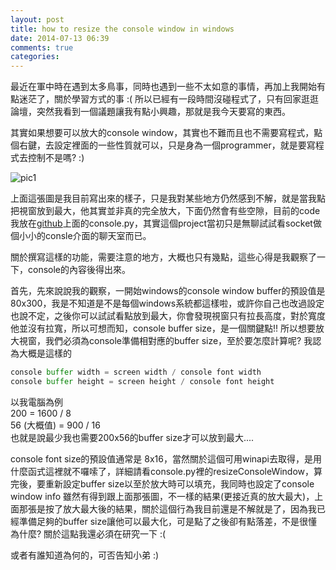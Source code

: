 ```yaml
---
layout: post
title: how to resize the console window in windows
date: 2014-07-13 06:39
comments: true
categories: 
---
```



最近在軍中時在遇到太多鳥事，同時也遇到一些不太如意的事情，再加上我開始有點迷茫了，關於學習方式的事 :( 所以已經有一段時間沒碰程式了，只有回家逛逛論壇，突然我看到一個議題讓我有點小興趣，那就是我今天要寫的東西。  
  
其實如果想要可以放大的console window，其實也不難而且也不需要寫程式，點個右鍵，去設定裡面的一些性質就可以，只是身為一個programmer，就是要寫程式去控制不是嗎? :)  

![pic1][1]

上面這張圖是我目前寫出來的樣子，只是我對某些地方仍然感到不解，就是當我點把視窗放到最大，他其實並非真的完全放大，下面仍然會有些空隙，目前的code我放在[github][2]上面的console.py，其實這個project當初只是無聊試試看socket做個小小的consle介面的聊天室而已。  
  
關於撰寫這樣的功能，需要注意的地方，大概也只有幾點，這些心得是我觀察了一下，console的內容後得出來。  
  
首先，先來說說我的觀察，一開始windows的console window buffer的預設值是 80x300，我是不知道是不是每個windows系統都這樣啦，或許你自己也改過設定也說不定，之後你可以試試看點放到最大，你會發現視窗只有拉長高度，對於寬度他並沒有拉寬，所以可想而知，console buffer size，是一個關鍵點!! 所以想要放大視窗，我們必須為console準備相對應的buffer size，至於要怎麼計算呢? 我認為大概是這樣的  

```py
console buffer width = screen width / console font width  
console buffer height = screen height / console font height  
```

以我電腦為例  
200 = 1600 / 8  
56 (大概值) = 900 / 16  
也就是說最少我也需要200x56的buffer size才可以放到最大....  
  
console font size的預設值通常是 8x16，當然關於這個可用winapi去取得，是用什麼函式這裡就不囉嗦了，詳細請看console.py裡的resizeConsoleWindow，算完後，要重新設定buffer size以至於放大時可以填充，我同時也設定了console window info 雖然有得到跟上面那張圖，不一樣的結果(更接近真的放大最大)，上面那張是按了放大最大後的結果，關於這個行為我目前還是不解就是了，因為我已經準備足夠的buffer size讓他可以最大化，可是點了之後卻有點落差，不是很懂為什麼? 關於這點我還必須在研究一下 :(  
  
或者有誰知道為何的，可否告知小弟 :)

[1]: http://i.imgur.com/K7gZ63v.png
[2]: https://github.com/sillygod/my-travel-in-learning-python/tree/master/cli_chatroom
